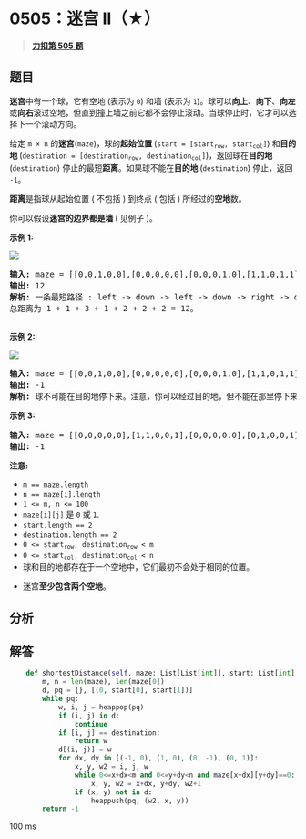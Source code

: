 # 0505：迷宫 II（★）


> <u>**[力扣第 505 题](https://leetcode.cn/problems/the-maze-ii/)**</u>

## 题目

<p><strong>迷宫</strong>中有一个球，它有空地 (表示为 <code>0</code>) 和墙 (表示为 <code>1</code>)。球可以<strong>向上</strong>、<strong>向下</strong>、<strong>向左</strong>或<strong>向右</strong>滚过空地，但直到撞上墙之前它都不会停止滚动。当球停止时，它才可以选择下一个滚动方向。</p>

<p>给定 <code>m × n</code> 的<strong>迷宫</strong>(<code>maze</code>)，球的<strong>起始位置 </strong>(<code>start = [start<sub>row</sub>, start<sub>col</sub>]</code>) 和<strong>目的地 </strong>(<code>destination = [destination<sub>row</sub>, destination<sub>col</sub>]</code>)，返回球在<strong>目的地 </strong>(<code>destination</code>) 停止的最短<strong>距离</strong>。如果球不能在<strong>目的地 </strong>(<code>destination</code>) 停止，返回 <code>-1</code>。</p>

<p><strong>距离</strong>是指球从起始位置 ( 不包括 ) 到终点 ( 包括 ) 所经过的<strong>空地</strong>数。</p>

<p>你可以假设<strong>迷宫的边界都是墙 </strong>( 见例子 )。</p>



<p><strong>示例 1:</strong></p>

<p><img src="https://assets.leetcode.com/uploads/2021/03/31/maze1-1-grid.jpg" /></p>

<pre>
<strong>输入:</strong> maze = [[0,0,1,0,0],[0,0,0,0,0],[0,0,0,1,0],[1,1,0,1,1],[0,0,0,0,0]], start = [0,4], destination = [4,4]
<strong>输出:</strong> 12
<strong>解析:</strong> 一条最短路径 : left -&gt; down -&gt; left -&gt; down -&gt; right -&gt; down -&gt; right。
总距离为 1 + 1 + 3 + 1 + 2 + 2 + 2 = 12。

</pre>

<p><strong>示例 2:</strong></p>

<p><img src="https://assets.leetcode.com/uploads/2021/03/31/maze1-2-grid.jpg" /></p>

<pre>
<strong>输入:</strong> maze = [[0,0,1,0,0],[0,0,0,0,0],[0,0,0,1,0],[1,1,0,1,1],[0,0,0,0,0]], start = [0,4], destination = [3,2]
<strong>输出:</strong> -1
<strong>解析:</strong> 球不可能在目的地停下来。注意，你可以经过目的地，但不能在那里停下来。
</pre>

<p><strong>示例 3:</strong></p>

<pre>
<strong>输入:</strong> maze = [[0,0,0,0,0],[1,1,0,0,1],[0,0,0,0,0],[0,1,0,0,1],[0,1,0,0,0]], start = [4,3], destination = [0,1]
<strong>输出:</strong> -1
</pre>



<p><strong>注意:</strong></p>

<ul>
<li><code>m == maze.length</code></li>
<li><code>n == maze[i].length</code></li>
<li><code>1 &lt;= m, n &lt;= 100</code></li>
<li><code>maze[i][j]</code> 是 <code>0</code> 或 <code>1</code>.</li>
<li><code>start.length == 2</code></li>
<li><code>destination.length == 2</code></li>
<li><code>0 &lt;= start<sub>row</sub>, destination<sub>row</sub> &lt; m</code></li>
<li><code>0 &lt;= start<sub>col</sub>, destination<sub>col</sub> &lt; n</code></li>
<li>球和目的地都存在于一个空地中，它们最初不会处于相同的位置。</li>
<li>
<p data-group="1-1">迷宫<strong>至少包含两个空地</strong>。</p>
</li>
</ul>


## 分析

## 解答

```python
    def shortestDistance(self, maze: List[List[int]], start: List[int], destination: List[int]) -> int:
        m, n = len(maze), len(maze[0])
        d, pq = {}, [(0, start[0], start[1])]
        while pq:
            w, i, j = heappop(pq)
            if (i, j) in d:
                continue
            if [i, j] == destination:
                return w
            d[(i, j)] = w
            for dx, dy in [(-1, 0), (1, 0), (0, -1), (0, 1)]:
                x, y, w2 = i, j, w
                while 0<=x+dx<m and 0<=y+dy<n and maze[x+dx][y+dy]==0:
                    x, y, w2 = x+dx, y+dy, w2+1
                if (x, y) not in d:
                    heappush(pq, (w2, x, y))
        return -1
```

100 ms
